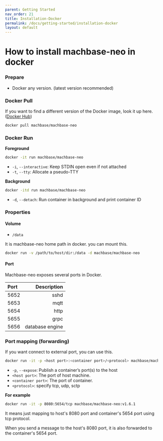 ```yaml
---
parent: Getting Started
nav_order: 21
title: Installation-Docker
permalink: /docs/getting-started/installation-docker
layout: default
---
```


# How to install machbase-neo in docker

### Prepare

- Docker any version. (latest version recommended)

### Docker Pull

If you want to find a different version of the Docker image, look it up here. ([Docker Hub](https://hub.docker.com/r/machbase/machbase-neo/tags))

```sh
docker pull machbase/machbase-neo
```

### Docker Run

__Foreground__

```sh
docker -it run machbase/machbase-neo
```

- `-i`, `--interactive`: Keep STDIN open even if not attached
- `-t`, `--tty`: Allocate a pseudo-TTY

__Background__

```sh
docker -itd run machbase/machbase-neo
```

- `-d`, `--detach`: Run container in background and print container ID


### Properties

#### Volume

- `/data`

It is machbase-neo home path in docker. you can mount this.

```sh
docker run -v /path/to/host/dir:/data -d machbase/machbase-neo
```

#### Port

Machbase-neo exposes several ports in Docker.

|Port|Description|
|:-|-----:|
|5652|sshd|
|5653|mqtt|
|5654|http|
|5655|grpc|
|5656|database engine|

### Port mapping (forwarding)

If you want connect to external port, you can use this.

```sh
docker run -it -p <host port>:<container port>/<protocol> machbase/machbase-neo
```

- `-p`, `--expose`: Publish a container’s port(s) to the host
- `<host port>`: The port of host machine.
- `<container port>`: The port of container.
- `<protocol>`: specify tcp, udp, sctp

__For example__

```sh
docker run -it -p 8080:5654/tcp machbase/machbase-neo:v1.6.1
```

It means just mapping to host's 8080 port and container's 5654 port using tcp protocol.

When you send a message to the host's 8080 port, it is also forwarded to the container's 5654 port.
